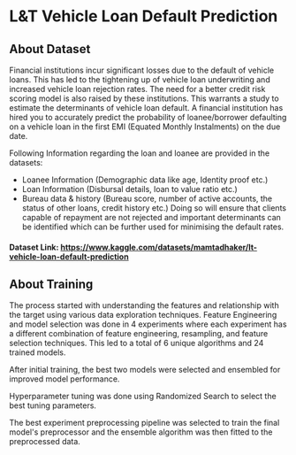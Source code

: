 # L&T Vehicle Loan Default Prediction
## About Dataset
Financial institutions incur significant losses due to the default of vehicle loans. This has led to the tightening up of vehicle loan underwriting and increased vehicle loan rejection rates. The need for a better credit risk scoring model is also raised by these institutions. This warrants a study to estimate the determinants of vehicle loan default. A financial institution has hired you to accurately predict the probability of loanee/borrower defaulting on a vehicle loan in the first EMI (Equated Monthly Instalments) on the due date.






Following Information regarding the loan and loanee are provided in the datasets:
- Loanee Information (Demographic data like age, Identity proof etc.)
- Loan Information (Disbursal details, loan to value ratio etc.)
- Bureau data & history (Bureau score, number of active accounts, the status of other loans, credit history etc.)
Doing so will ensure that clients capable of repayment are not rejected and important determinants can be identified which can be further used for minimising the default rates.
#### Dataset Link: https://www.kaggle.com/datasets/mamtadhaker/lt-vehicle-loan-default-prediction

## About Training
The process started with understanding the features and relationship with the target using various data exploration techniques. Feature Engineering and model selection was done in 4 experiments where each experiment has a different combination of feature engineering, resampling, and feature selection techniques. This led to a total of 6 unique algorithms and 24 trained models.

After initial training, the best two models were selected and ensembled for improved model performance.

Hyperparameter tuning was done using Randomized Search to select the best tuning parameters.

The best experiment preprocessing pipeline was selected to train the final model's preprocessor and the ensemble algorithm was then fitted to the preprocessed data.

